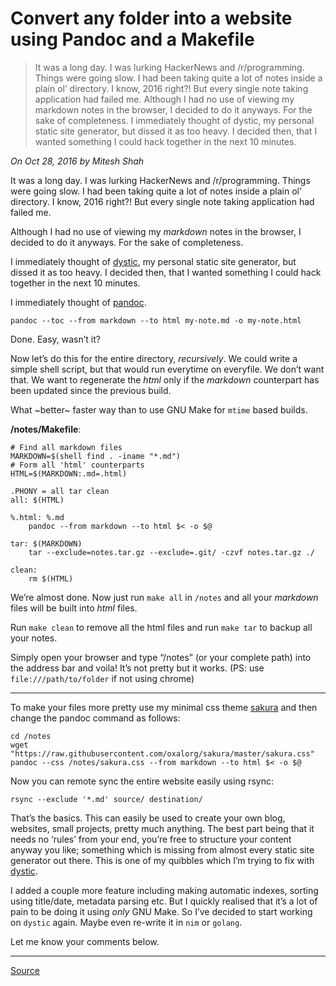 # Convert any folder into a website using Pandoc and a Makefile

> It was a long day. I was lurking HackerNews and /r/programming. Things were going slow. I had been taking quite a lot of notes inside a plain ol’ directory. I know, 2016 right?! But every single note taking application had failed me. Although I had no use of viewing my markdown notes in the browser, I decided to do it anyways. For the sake of completeness. I immediately thought of dystic, my personal static site generator, but dissed it as too heavy. I decided then, that I wanted something I could hack together in the next 10 minutes.

_On Oct 28, 2016 by Mitesh Shah_

It was a long day. I was lurking HackerNews and /r/programming. Things were going slow. I had been taking quite a lot of notes inside a plain ol’ directory. I know, 2016 right?! But every single note taking application had failed me.

Although I had no use of viewing my _markdown_ notes in the browser, I decided to do it anyways. For the sake of completeness.

I immediately thought of [dystic](https://github.com/oxalorg/dystic), my personal static site generator, but dissed it as too heavy. I decided then, that I wanted something I could hack together in the next 10 minutes.

I immediately thought of [pandoc](https://pandoc.org/).

    pandoc --toc --from markdown --to html my-note.md -o my-note.html

Done. Easy, wasn’t it?

Now let’s do this for the entire directory, _recursively_. We could write a simple shell script, but that would run everytime on everyfile. We don’t want that. We want to regenerate the _html_ only if the _markdown_ counterpart has been updated since the previous build.

What ~better~ faster way than to use GNU Make for `mtime` based builds.

**/notes/Makefile**:

    # Find all markdown files
    MARKDOWN=$(shell find . -iname "*.md")
    # Form all 'html' counterparts
    HTML=$(MARKDOWN:.md=.html)

    .PHONY = all tar clean
    all: $(HTML)

    %.html: %.md
        pandoc --from markdown --to html $< -o $@

    tar: $(MARKDOWN)
        tar --exclude=notes.tar.gz --exclude=.git/ -czvf notes.tar.gz ./

    clean:
        rm $(HTML)

We’re almost done. Now just run `make all` in `/notes` and all your _markdown_ files will be built into _html_ files.

Run `make clean` to remove all the html files and run `make tar` to backup all your notes.

Simply open your browser and type “/notes” (or your complete path) into the address bar and voila! It’s not pretty but it works. (PS: use `file:///path/to/folder` if not using chrome)

---

To make your files more pretty use my minimal css theme [sakura](https://github.com/oxalorg/sakura) and then change the pandoc command as follows:

    cd /notes
    wget "https://raw.githubusercontent.com/oxalorg/sakura/master/sakura.css"
    pandoc --css /notes/sakura.css --from markdown --to html $< -o $@

Now you can remote sync the entire website easily using rsync:

    rsync --exclude '*.md' source/ destination/

That’s the basics. This can easily be used to create your own blog, websites, small projects, pretty much anything. The best part being that it needs no ‘rules’ from your end, you’re free to structure your content anyway you like; something which is missing from almost every static site generator out there. This is one of my quibbles which I’m trying to fix with [dystic](https://github.com/oxalorg/dystic).

I added a couple more feature including making automatic indexes, sorting using title/date, metadata parsing etc. But I quickly realised that it’s a lot of pain to be doing it using _only_ GNU Make. So I’ve decided to start working on `dystic` again. Maybe even re-write it in `nim` or `golang`.

Let me know your comments below.

---

[Source](https://computableverse.com/blog/create-website-using-pandoc-make-file)
